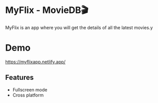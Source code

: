 # MyFlix - MovieDB🎬

MyFlix is an app where you will get the details of all the latest movies.y


# Demo

https://myflixapp.netlify.app/

## Features


- Fullscreen mode
- Cross platform
